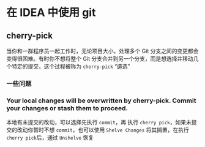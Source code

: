# 在 IDEA 中使用 git

## cherry-pick
当你和一群程序员一起工作时，无论项目大小，处理多个 Git 分支之间的变更都会变得很困难。有时你不想将整个 Git 分支合并到另一个分支，而是想选择并移动几个特定的提交，这个过程被称为 `cherry-pick` “遴选”

### 一些问题

### Your local changes will be overwritten by cherry-pick. Commit your changes or stash them to proceed.
本地有未提交的改动，可以选择先执行 `commit`，再 执行 `cherry pick`，如果未提交的改动你暂时不想 `commit`，也可以使用 `Shelve Changes` 将其搁置，在执行 `cherry pick`后，通过 `Unshelve` 恢复